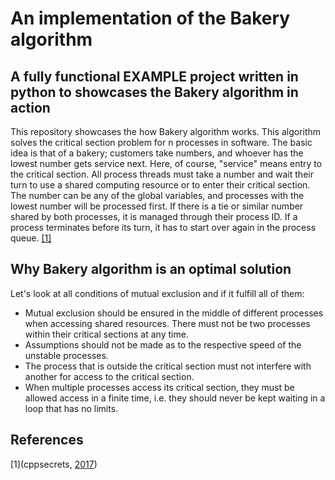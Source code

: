 # An implementation of the Bakery algorithm

## A fully functional EXAMPLE project written in python to showcases the Bakery algorithm in action

This repository showcases the how Bakery algorithm works. This algorithm solves the critical section problem for n processes in software. The basic idea is that of a bakery; customers take numbers, and whoever has the lowest number gets service next. Here, of course, "service" means entry to the critical section. 
All process threads must take a number and wait their turn to use a shared computing resource or to enter their critical section. The number can be any of the global variables, and processes with the lowest number will be processed first. If there is a tie or similar number shared by both processes, it is managed through their process ID. If a process terminates before its turn, it has to start over again in the process queue. [[1]](#1)

## Why Bakery algorithm is an optimal solution

Let's look at all conditions of mutual exclusion and if it fulfill all of them: 

* Mutual exclusion should be ensured in the middle of different processes when accessing shared resources. There must not be two processes within their critical sections at any time.
* Assumptions should not be made as to the respective speed of the unstable processes.
* The process that is outside the critical section must not interfere with another for access to the critical section.
* When multiple processes access its critical section, they must be allowed access in a finite time, i.e. they should never be kept waiting in a loop that has no limits.

## References
<a id="1">[1](cppsecrets, [2017](https://cppsecrets.com/users/120612197115104981111171149751485164103109971051084699111109/Python-Implementation-of-Bakery-Algorithm.php))</a>